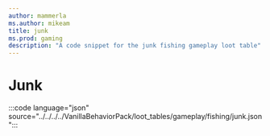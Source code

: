 ```yaml
---
author: mammerla
ms.author: mikeam
title: junk
ms.prod: gaming
description: "A code snippet for the junk fishing gameplay loot table"
---
```


# Junk

:::code language="json" source="../../../../VanillaBehaviorPack/loot_tables/gameplay/fishing/junk.json":::
